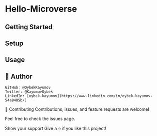 # Hello-Microverse

## Getting Started

## Setup
## Usage

## 👤 Author

```
GitHub: @OybekKayumov
Twitter: @KayumovOybek
LinkedIn: [oybek-kayumov](https://www.linkedin.com/in/oybek-kayumov-54a8485b/)
```


🤝 Contributing
Contributions, issues, and feature requests are welcome!

Feel free to check the issues page.

Show your support
Give a ⭐️ if you like this project!
